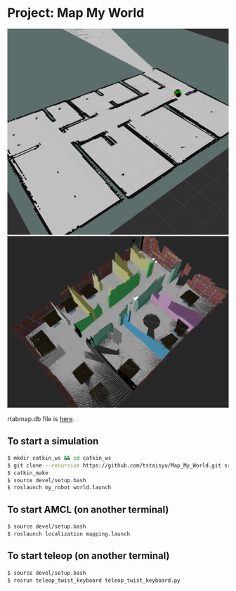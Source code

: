 # Project: Map My World

<img src=2Dmap.png width=800 />
<img src=3Dmap.png width=800 />


rtabmap.db file is [here](https://1drv.ms/u/s!AmeLVFYQNkfqxSstSerZlwgd3PJm?e=Q4igg3).

## To start a simulation

```sh
$ mkdir catkin_ws && cd catkin_ws
$ git clone --recursive https://github.com/tstaisyu/Map_My_World.git src
$ catkin_make
$ source devel/setup.bash
$ roslaunch my_robot world.launch
```

## To start AMCL (on another terminal)

```sh
$ source devel/setup.bash
$ roslaunch localization mapping.launch
```
## To start teleop (on another terminal)

```sh
$ source devel/setup.bash
$ rosrun teleop_twist_keyboard teleop_twist_keyboard.py
```
